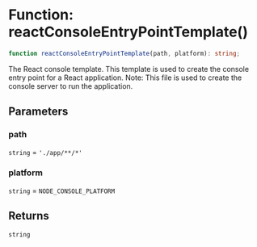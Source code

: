 # Function: reactConsoleEntryPointTemplate()

```ts
function reactConsoleEntryPointTemplate(path, platform): string;
```

The React console template.
This template is used to create the console entry point for a React application.
Note: This file is used to create the console server to run the application.

## Parameters

### path

`string` = `'./app/**/*'`

### platform

`string` = `NODE_CONSOLE_PLATFORM`

## Returns

`string`
